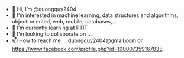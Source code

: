 - 👋 Hi, I’m @duongquy2404
- 👀 I’m interested in machine learning, data structures and algorithms, object-oriented, web, mobile, databases,...
- 🌱 I’m currently learning at PTIT
- 💞️ I’m looking to collaborate on ...
- 📫 How to reach me ... duongquy2404@gmail.com or https://www.facebook.com/profile.php?id=100007359167838.

<!---
duongquy2404/duongquy2404 is a ✨ special ✨ repository because its `README.md` (this file) appears on your GitHub profile.
You can click the Preview link to take a look at your changes.
--->
